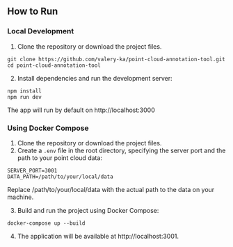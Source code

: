 ## How to Run

### Local Development

1. Clone the repository or download the project files.

```
git clone https://github.com/valery-ka/point-cloud-annotation-tool.git
cd point-cloud-annotation-tool
```

2. Install dependencies and run the development server:

```
npm install
npm run dev
```

The app will run by default on http://localhost:3000

### Using Docker Compose

1. Clone the repository or download the project files.
2. Create a `.env` file in the root directory, specifying the server port and the path to your point cloud data:

```
SERVER_PORT=3001
DATA_PATH=/path/to/your/local/data
```

Replace /path/to/your/local/data with the actual path to the data on your machine.

3. Build and run the project using Docker Compose:

```
docker-compose up --build
```

4. The application will be available at http://localhost:3001.
